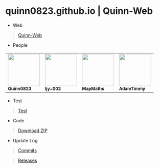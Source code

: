 # quinn0823.github.io | Quinn-Web
- Web

>[Quinn-Web](https://Quinn0823.github.io)

- People

<table>
  <tbody>
    <tr>
      <td>
        <a href="https://github.com/Quinn0823" target="_blank"><img src="https://quinn0823.github.io/images/users/Quinn0823.jpg" width="100px;"><br><sub><b>Quinn0823</b></sub></a>
      </td>
      <td>
        <a href="https://github.com/ljy-002" target="_blank"><img src="https://quinn0823.github.io/images/users/ljy-002.jpg" width="100px;"><br><sub><b>ljy-002</b></sub></a>
      </td>
      <td>
        <a href="https://github.com/MapMaths" target="_blank"><img src="https://quinn0823.github.io/images/users/mapmaths.png" width="100px;"><br><sub><b>MapMaths</b></sub></a>
      </td>
      <td>
        <a href="https://github.com/Adamtimmy" target="_blank"><img src="https://avatars.githubusercontent.com/u/64662299?v=4" width="100px;"><br><sub><b>AdamTimmy</b></sub></a>
      </td>
    </tr>
  </tbody>
</table>

- Test

>[Test](https://github.com/Quinn0823/test)

- Code

>[Download ZIP](https://github.com/Quinn0823/Quinn0823.github.io/archive/main.zip)

- Update Log

> [Commits](https://github.com/Quinn0823/Quinn0823.github.io/commits)

> [Releases](https://github.com/Quinn0823/Quinn0823.github.io/releases)
